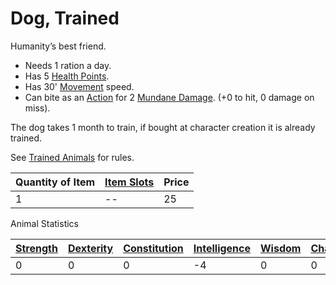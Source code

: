 # Dog, Trained

Humanity’s best friend. 
- Needs 1 ration a day.
- Has 5 [Health Points](../../../../../Player%20Characters/Derived%20Statistics/Health%20Points.md). 
- Has 30' [Movement](../../../../../Game%20Procedures/Movement.md) speed.
- Can bite as an [Action](../../../../../Game%20Procedures/Action.md) for 2 [Mundane Damage](../../../../../Damage%20Types/Mundane%20Damage.md). (+0 to hit, 0 damage on miss).

The dog takes 1 month to train, if bought at character creation it is already trained.

See [Trained Animals](../../../Trained%20Animals.md) for rules.

| Quantity of Item | [Item Slots](../../../../../Player%20Characters/Derived%20Statistics/Item%20Slots.md) | Price |
| ---------------- | ------------------------------------------------------------------------------------- | ----- |
| 1                | --                                                                                    | 25    |
Animal Statistics

| [Strength](../../../../../Player%20Characters/Chosen%20Statistics/Strength.md) | [Dexterity](../../../../../Player%20Characters/Chosen%20Statistics/Dexterity.md) | [Constitution](../../../../../Player%20Characters/Chosen%20Statistics/Constitution.md) | [Intelligence](../../../../../Player%20Characters/Chosen%20Statistics/Intelligence.md) | [Wisdom](../../../../../Player%20Characters/Chosen%20Statistics/Wisdom.md)<br> | [Charisma](../../../../../Player%20Characters/Chosen%20Statistics/Charisma.md)<br> |
| ------------------------------------------------------------------------------ | -------------------------------------------------------------------------------- | -------------------------------------------------------------------------------------- | -------------------------------------------------------------------------------------- | ------------------------------------------------------------------------------ | ---------------------------------------------------------------------------------- |
| 0                                                                              | 0                                                                                | 0                                                                                      | -4                                                                                     | 0                                                                              | 0                                                                                  |
